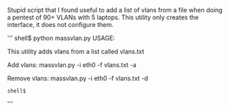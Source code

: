 Stupid script that I found useful to add a list of vlans from a file when doing a pentest of 90+ VLANs with 5 laptops. This utility only creates the interface, it does not configure them. 

'''
shell$ python massvlan.py 
USAGE:

This utility adds vlans from a list called vlans.txt

 Add vlans:
	massvlan.py -i eth0 -f vlans.txt -a

 Remove vlans:
	massvlan.py -i eth0 -f vlans.txt -d
	
	shell$
'''
